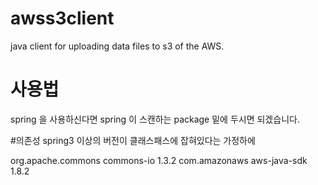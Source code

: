 awss3client
===========

java client for uploading data files to s3 of the AWS.

# 사용법

spring 을 사용하신다면 spring 이 스캔하는 package 밑에 두시면 되겠습니다.

#의존성
spring3 이상의 버전이 클래스패스에 잡혀있다는 가정하에

<dependency>
	<groupId>org.apache.commons</groupId>
	<artifactId>commons-io</artifactId>
	<version>1.3.2</version>
</dependency>
<dependency>
	<groupId>com.amazonaws</groupId>
	<artifactId>aws-java-sdk</artifactId>
	<version>1.8.2</version>
</dependency>

